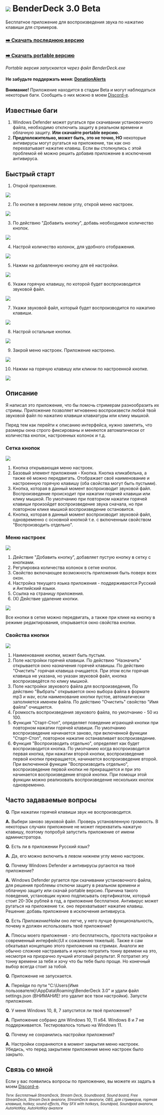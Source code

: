 # ![](/Screenshots/Square44x44Logo.altform-lightunplated_targetsize-32.png) BenderDeck 3.0 Beta
Бесплатное приложение для воспроизведения звука по нажатию клавиши для стримеров.
### [:arrow_right: Скачать последнюю версию](https://github.com/PavlikBender/BenderDeck/releases/download/v3.0/BenderDeckSetup.msi)
### [:arrow_right: Скачать portable версию](https://github.com/PavlikBender/BenderDeck/releases/download/v3.0/BenderDeck.3.0.Portable.zip)

*Portable версия запускается через файл BenderDeck.exe*

#### Не забудьте поддержать меня: [DonationAlerts](https://www.donationalerts.com/r/pavlikbender) 

**Внимание!** Приложение находится в стадии Beta и могут наблюдаться некоторые баги. Сообщить о них можно в моем [Discord-е](https://discord.com/invite/gaVrv6k).

## Известные баги
1. Windows Defender может ругаться при скачивании установочного файла, необходимо отключить защиту в реальном времени и облачную защиту. **Или скачайте portable версию.**
2. **Предположительно, может быть, это не точно, НО** некоторые антивирусы могут ругаться на приложение, так как оно перехватывает нажатие клавиш. Если вы столкнулись с этой проблемой её можно решить добавив приложение в исключения антивируса.

## Быстрый старт
1. Открой приложение.

![](/Screenshots/1.png)

2. По кнопке в верхнем левом углу, открой меню настроек.

![](/Screenshots/2.png)

3. По действию "Добавить кнопку", добавь необходимое количество кнопок.

![](/Screenshots/3.png)

4. Настрой количество колонок, для удобного отображения.

![](/Screenshots/4.png)

5. Нажми на добавленную кнопку для её настройки.

![](/Screenshots/5.png)

6. Укажи горячую клавишу, по которой будет воспроизводится звуковой файл.

![](/Screenshots/6.png)

7. Укажи звуковой файл, который будет воспроизводится по нажатию клавиши.

![](/Screenshots/7.png)

8. Настрой остальные кнопки.

![](/Screenshots/8.png)

9. Закрой меню настроек. Приложение настроено.

![](/Screenshots/9.png)

10. Нажми на горячую клавишу или кликни по настроенной кнопке.

![](/Screenshots/10.png)

## Описание

Я написал это приложение, что бы помочь стримерам разнообразить их стримы.
Приложение позволяет мгновенно воспроизвести любой твой звуковой файл по нажатию клавиши клавиатуры или клику мышкой.

Перед тем как перейти к описанию интерфейса, нужно заметить, что размеры окна строго фиксированы и меняются автоматически от количества кнопок, настроенных колонок и т.д.

### Сетка кнопок
![](/Screenshots/D1.png)

1. Кнопка открывающая меню настроек.
2. Базовый элемент приложения - Кнопка. Кнопка кликабельна, а также её можно передвигать. Отображает своё наименование и настроенную горячую клавишу (оба свойства могут быть пустыми). 
3. Кнопка, которая в данный момент воспроизводит звуковой файл. Воспроизведение происходит при нажатии горячей клавиши или клику мышкой.
По умолчанию при повторном нажатии горячей клавиши произойдет воспроизведение звука сначала, но при повторном клике мышкой воспроизведение остановится.
5. Кнопка, которая в данный момент воспроизводит звуковой файл, одновременно с основной кнопкой т.е. с включенным свойством "Воспроизводить отдельно".

### Меню настроек
![](/Screenshots/D2.png)

1. Действие "Добавить кнопку", добавляет пустую кнопку в сетку с кнопками.
2. Регулировка количества колонок в сетке кнопок.
3. Свойство включающее возможность приложения быть поверх всех окон.
4. Настройка текущего языка приложения - поддерживаются Русский и Английский языки.
5. Ссылка на страницу приложения.
6. (X) Действие удаление кнопки.

![](/Screenshots/D4.png)

Все кнопки в сетке можно передвигать, а также при клике на кнопку в режиме редактирования, открывается окно свойства кнопки.

### Свойства кнопки
![](/Screenshots/D3.png)

1. Наименование кнопки, может быть пустым.
2. Поле настройки горячей клавиши. По действию "Назначить" открывается окно назначения горячей клавишы. По действию "Очистить" горячая клавиша очищается.
При этом если горячая клавиша не указана, но указан звуковой файл, кнопка воспроизведётся по клику мышкой.
4. Поле настройки звукового файла для воспроизведения, По действию "Выбрать" открывается окно выбора файла в формате mp3 и wav, если наименование кнопки пустое, автоматически заполняется именем файла. По действию "Очистить" свойство "Имя файла" очищается.
5. Громкость воспроизведения звукового файла, по умолчанию - 50 из 100.
6. Функция "Старт-Стоп", определяет поведение играющей кнопки при повторном нажатии горячей клавиши. По умолчанию воспроизведение начинается заново, при включенной функции "Старт-Стоп", повторное нажатие останавливает воспроизведение.
7. Функция "Воспроизводить отдельно", определяет как будет воспроизводится кнопка. По умолчанию когда воспроизводится первая кнопка, при нажатии второй кнопки, воспроизведение первой кнопки прекращается, начинается воспроизведение второй.
При включенной функции "Воспроизводить отдельно", воспроизведение первой кнопки не прекращается и при это начинается воспроизведение второй кнопки. При помощи этой функции можно реализовать воспроизведение нескольких кнопок одновременно.

## Часто задаваемые вопросы

**Q.** При нажатии горячей клавиши звук не воспроизводится.

**A.** Выбери заново звуковой файл. Проверь установленную громкость. В некоторых случаях приложение не может перехватить нажатую клавишу, поэтому попробуй запустить приложение от имени администратора.

**Q.** Есть ли в приложении Русский язык?

**A.** Да, его можно включить в левом нижнем углу меню настроек.

**Q.** Почему Windows Defender и антивирусы ругаются на твоё приложение?

**A.** Windows Defender ругается при скачивании установочного файла, для решения проблемы отключи защиту в реальном времени и облачную защиту или скачай portable версию. Причина такого поведения, установщик нужно подписывать сертификатом, который стоит 20-30к рублей в год, а приложение бесплатное. Антивирус может ругаться на приложение т.к. оно перехватывает нажатие клавиш. Решение: добавь приложение в исключения антивируса.

**Q.** Есть *ПриложениеНейм* оно легче, у него лучше функциональность, почему я должен использовать твоё приложение?

**A.** Плюсы моего приложения - это бесплатность, простота настройки и современный интерфейс(UI к сожалению тяжелый). Также я сам обкатывал концепцию этого приложения на стримах. Аналоги же обычно сложнее настраивать и нужно потратить тонну времени на это, несмотря на призрачно лучший итоговый результат. Я потратил эту тонну времени за тебя и хочу что бы тебе было проще. Но конечный выбор всегда стоит за тобой.

**Q.** Приложение не запускается.

**A.** Перейди по пути "C:\Users\{Имя пользователя}\AppData\Roaming\BenderDeck 3.0" и удали файл settings.json (ВНИМАНИЕ! это удалит все твои настройки). Запусти приложение.

**Q.** У меня Windows 10, 8, 7 запустится ли твоё приложение?

**A.** Приложение собрано для Windows 10, 11 x64. Windows 8 и 7 не поддерживается. Тестировалось только на Windows 11.

**Q.** Почему не сохранились настройки приложения?

**A.** Настройки сохраняются в момент закрытия меню настроек. Убедись, что перед закрытием приложения меню настроек было закрыто.


## Связь со мной
Если у вас появились вопросы по приложению, вы можете их задать в моем [Discord-е](https://discord.com/invite/gaVrv6k).

<sub>*Теги: Бесплатный StreamDeck, Stream Deck, Soundboard, Sound board, Free StreamDeck, Stream Deck аналоги, StreamDeck аналоги, OBS, для стримеров, горячая клавиша, hotkey, sound effects, Play SFX with hotkeys, Soundpad, Soundpad аналоги, AutoHotKey, AutoHotKey аналоги*</sub>
